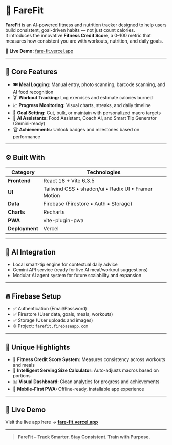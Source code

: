 # 💪 FareFit

**FareFit** is an AI-powered fitness and nutrition tracker designed to help users build consistent, goal-driven habits — not just count calories.  
It introduces the innovative **Fitness Credit Score**, a 0–100 metric that measures how consistent you are with workouts, nutrition, and daily goals.

🔗 **Live Demo:** [fare-fit.vercel.app](https://fare-fit.vercel.app)

---

## 🌟 Core Features

- 🍽️ **Meal Logging:** Manual entry, photo scanning, barcode scanning, and AI food recognition  
- 🏋️ **Workout Tracking:** Log exercises and estimate calories burned  
- 📈 **Progress Monitoring:** Visual charts, streaks, and daily timeline  
- 🎯 **Goal Setting:** Cut, bulk, or maintain with personalized macro targets  
- 🧠 **AI Assistants:** Food Assistant, Coach AI, and Smart Tip Generator (Gemini-ready)  
- 🏆 **Achievements:** Unlock badges and milestones based on performance  

---

## ⚙️ Built With

| Category | Technologies |
|-----------|---------------|
| **Frontend** | React 18 + Vite 6.3.5 |
| **UI** | Tailwind CSS • shadcn/ui • Radix UI • Framer Motion |
| **Data** | Firebase (Firestore • Auth • Storage) |
| **Charts** | Recharts |
| **PWA** | vite-plugin-pwa |
| **Deployment** | Vercel |

---

## 🤖 AI Integration

- Local smart-tip engine for contextual daily advice  
- Gemini API service (ready for live AI meal/workout suggestions)  
- Modular AI agent system for future scalability and expansion  

---

## 🔥 Firebase Setup

- ✅ Authentication (Email/Password)  
- ✅ Firestore (User data, goals, meals, workouts)  
- ✅ Storage (User uploads and images)  
- 🌐 Project: `farefit.firebaseapp.com`  

---

## 📲 Unique Highlights

- 🧮 **Fitness Credit Score System:** Measures consistency across workouts and meals  
- 🍴 **Intelligent Serving Size Calculator:** Auto-adjusts macros based on portions  
- 📊 **Visual Dashboard:** Clean analytics for progress and achievements  
- 📱 **Mobile-First PWA:** Offline-ready, installable app experience  

---

## 🚀 Live Demo

Visit the live app here → [**fare-fit.vercel.app**](https://fare-fit.vercel.app)

---

> **FareFit – Track Smarter. Stay Consistent. Train with Purpose.**
